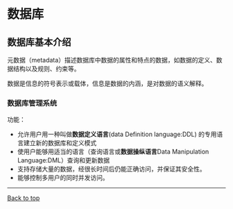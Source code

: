# 数据库

## 数据库基本介绍

元数据（metadata）描述数据库中数据的属性和特点的数据，如数据的定义、数据结构以及规则、约束等。

数据是信息的符号表示或载体，信息是数据的内涵，是对数据的语义解释。

### 数据库管理系统

功能：
- 允许用户用一种叫做**数据定义语言**(data Definition language:DDL) 的专用语言建立新的数据库和定义模式
- 使用户能够用适当的语言（查询语言或**数据操纵语言**Data Manipulation Language:DML）查询和更新数据
- 支持存储大量的数据，经很长时间后仍能正确访问，并保证其安全性。
- 能够控制多用户的同时并发访问。





---

[Back to top](#数据库)
